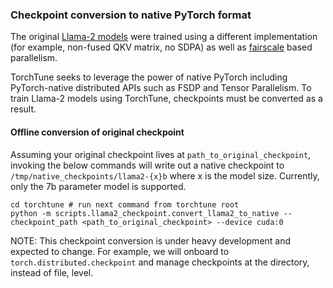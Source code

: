 ### Checkpoint conversion to native PyTorch format

The original [Llama-2 models](https://github.com/facebookresearch/llama/blob/main/llama/model.py#L413) were trained using a different implementation (for example, non-fused QKV matrix, no SDPA) as well as [fairscale](https://github.com/facebookresearch/fairscale) based
parallelism.

TorchTune seeks to leverage the power of native PyTorch including PyTorch-native distributed APIs such as FSDP and Tensor Parallelism. To train Llama-2 models using TorchTune, checkpoints must be
converted as a result.


#### Offline conversion of original checkpoint

Assuming your original checkpoint lives at `path_to_original_checkpoint`, invoking the below commands will write out a native checkpoint to
`/tmp/native_checkpoints/llama2-{x}b` where x is the model size. Currently, only the 7b parameter model is supported.

```
cd torchtune # run next command from torchtune root
python -m scripts.llama2_checkpoint.convert_llama2_to_native --checkpoint_path <path_to_original_checkpoint> --device cuda:0
```

NOTE: This checkpoint conversion is under heavy development and expected to change. For example, we will onboard to `torch.distributed.checkpoint` and manage checkpoints at the directory, instead of
file, level.
